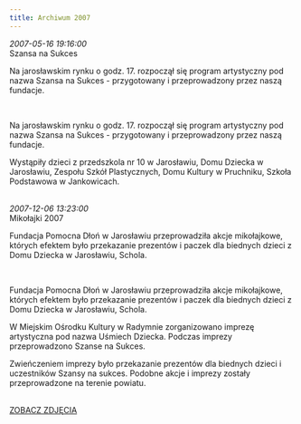 ```yaml
---
title: Archiwum 2007
---
```


<div class="archiveItem">
<i>2007-05-16 19:16:00</i><br>
Szansa na Sukces <p>Na jarosławskim rynku o godz. 17. rozpoczął się program artystyczny pod nazwa Szansa na Sukces - przygotowany i przeprowadzony przez naszą fundacje.</p><br>
<p>Na jarosławskim rynku o godz. 17. rozpoczął się program artystyczny pod nazwa Szansa na Sukces - przygotowany i przeprowadzony przez naszą fundacje.</p><p>Wystąpiły dzieci z przedszkola nr 10 w Jarosławiu, Domu Dziecka w Jarosławiu, Zespołu Szkół Plastycznych, Domu Kultury w Pruchniku, Szkoła Podstawowa w Jankowicach.</p><br>
</div>
<div class="archiveItem">
<i>2007-12-06 13:23:00</i><br>
Mikołajki 2007<p>Fundacja Pomocna Dłoń w Jarosławiu przeprowadziła akcje mikołajkowe, których efektem było przekazanie prezentów i paczek dla biednych dzieci z Domu Dziecka w Jarosławiu, Schola.</p><br>
<p>Fundacja Pomocna Dłoń w Jarosławiu przeprowadziła akcje mikołajkowe, których efektem było przekazanie prezentów i paczek dla biednych dzieci z Domu Dziecka w Jarosławiu, Schola.</p><p>W Miejskim Ośrodku Kultury w Radymnie zorganizowano imprezę artystyczna pod nazwa Uśmiech Dziecka. Podczas imprezy przeprowadzono Szanse na Sukces.</p><p>Zwieńczeniem imprezy było przekazanie prezentów dla biednych dzieci i uczestników Szansy na sukces. Podobne akcje i imprezy zostały przeprowadzone na terenie powiatu.</p><br>
<a href="#" class="loadImages">ZOBACZ ZDJĘCIA</a><br>
<div class="centerImgsEmpty">
<a href="img/archive_files/01/2007-mikolaj.jpg" target="_blank"><img data-src="img/archive_files/01/2007-mikolaj.jpg" /></a><br>
<a href="img/archive_files/01/dsc_0003.jpg" target="_blank"><img data-src="img/archive_files/01/dsc_0003.jpg" /></a><br>
</div>
</div>
